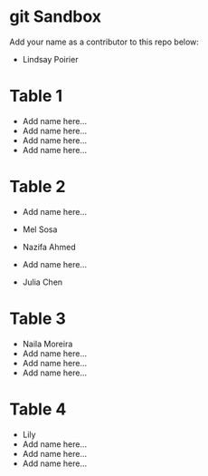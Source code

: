 # git Sandbox

Add your name as a contributor to this repo below:

- Lindsay Poirier

# Table 1
- Add name here...
- Add name here...
- Add name here...
- Add name here...

# Table 2

- Add name here...
- Mel Sosa
- Nazifa Ahmed 
- Add name here...

- Julia Chen

# Table 3

- Naila Moreira
- Add name here...
- Add name here...
- Add name here...

# Table 4

- Lily
- Add name here...
- Add name here...
- Add name here...
